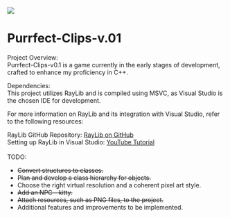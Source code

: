 ![](https://github.com/the94zyskowski/pictures/blob/main/Purrfect%20Clips%20v0.1.gif)

#             Purrfect-Clips-v.01           #


Project Overview: <br>
Purrfect-Clips-v0.1 is a game currently in the early stages of development, crafted to enhance my proficiency in C++.<br>

Dependencies: <br>
This project utilizes RayLib and is compiled using MSVC, as Visual Studio is the chosen IDE for development.<br>

For more information on RayLib and its integration with Visual Studio, refer to the following resources:<br>

RayLib GitHub Repository: [RayLib on GitHub](https://github.com/raysan5/raylib)<br>
Setting up RayLib in Visual Studio: [YouTube Tutorial](https://www.youtube.com/watch?v=UiZGTIYld1M)<br><br>
TODO:<br>
- ~~Convert structures to classes.~~<br>
- ~~Plan and develop a class hierarchy for objects.~~<br>
- Choose the right virtual resolution and a coherent pixel art style.<br>
- ~~Add an NPC - kitty.~~<br>
- ~~Attach resources, such as PNG files, to the project.~~<br>
- Additional features and improvements to be implemented.

